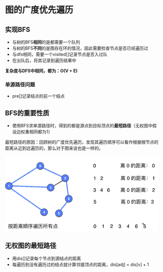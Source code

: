 # 图的广度优先遍历

## 实现BFS 
- 与树的BFS**相同**的是都需要一个队列
- 与树的BFS**不同**的是图存在环的情况，因此需要检查节点是否已经遍历过
- 与dfs相同，需要一个visited[]记录节点是否入过队
- 在出队后，将其记录到遍历结果中

**复杂度与DFS中相同，都为：O(V + E)**

### 单源路径问题
- pre[]记录结点的前一个结点

## BFS的重要性质
- 使用BFS求单源路径时，得到的都是源点到目标顶点的**最短路径**（无权图中假设边权重相同都为1）

最短路径的原因：回顾树的广度优先遍历，发现其遍历顺序可以看作根据根节点的距离从近到远遍历的，那么对于图来说也是一样的。

![Alt text](./bfs性质.png)

## 无权图的最短路径
- 用dis[]记录每个节点到源结点的距离
- 每遍历到没有遍历过的结点就计算邻接顶点的距离，dis[adj] = dis[v] + 1



 